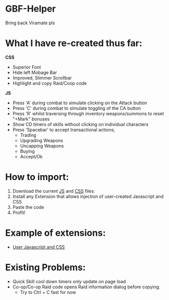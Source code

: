 # GBF-Helper
Bring back Viramate pls

# What I have re-created thus far:
 
**CSS**
* Superior Font
* Hide left Mobage Bar
* Improved, Slimmer Scrollbar
* Highlight and copy Raid/Coop code

**JS**
* Press 'A' during combat to simulate clicking on the Attack button
* Press 'C' during combat to simulate toggling of the CA button
* Press 'R' whilst traversing through inventory weapons/summons to reset "+Mark" bonuses
* Show CD timers of skills without clicking on individual characters
* Press 'Spacebar' to accept transactional actions;
  - Trading
  - Upgrading Weapons
  - Uncapping Weapons
  - Buying
  - Accept/Ok

# How to import:
1. Download the current [JS](https://github.com/Nirvaxstiel/GBF-Helper/blob/master/gbfhelper.js) and [CSS](https://github.com/Nirvaxstiel/GBF-Helper/blob/master/gbfhelper.css) files: 
1. Install any Extension that allows injection of user-created Javascript and CSS
2. Paste the code
3. Profit!

# Example of extensions:
* [User Javascript and CSS](https://chrome.google.com/webstore/detail/user-javascript-and-css/nbhcbdghjpllgmfilhnhkllmkecfmpld)


# Existing Problems:
* Quick Skill cool down timers only update on page load
* Co-op/Co-op Raid code opens Raid information dialog before copying.
  - Try to Ctrl + C fast for now

